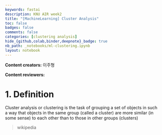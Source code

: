 ```yaml
---
keywords: fastai
description: KNU AIR week2
title: "[MachineLearning] Cluster Analysis"
toc: false
badges: false
comments: false
categories: [clustering analysis]
hide_{github,colab,binder,deepnote}_badge: true
nb_path: _notebooks/ml-clustering.ipynb
layout: notebook
---
```


<!--
#################################################
### THIS FILE WAS AUTOGENERATED! DO NOT EDIT! ###
#################################################
# file to edit: _notebooks/ml-clustering.ipynb
-->

<div class="container" id="notebook-container">
        
<div class="cell border-box-sizing text_cell rendered"><div class="inner_cell">
<div class="text_cell_render border-box-sizing rendered_html">
<p><strong>Content creators:</strong> 이주형</p>
<p><strong>Content reviewers:</strong></p>

</div>
</div>
</div>
<div class="cell border-box-sizing text_cell rendered"><div class="inner_cell">
<div class="text_cell_render border-box-sizing rendered_html">
<h1 id="1.-Definition">1. Definition<a class="anchor-link" href="#1.-Definition"> </a></h1><p>Cluster analysis or clustering is the task of grouping a set of objects in such a way that objects in the same group (called a cluster) are more similar (in some sense) to each other than to those in other groups (clusters)</p>
<blockquote><p>wikipedia</p>
</blockquote>

</div>
</div>
</div>
</div>
 

